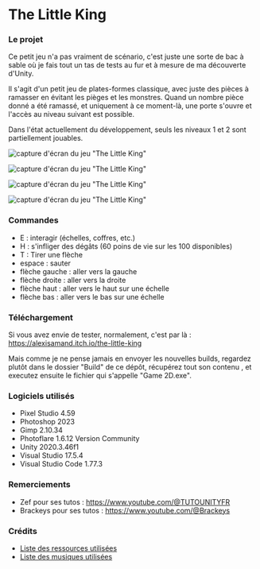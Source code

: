 # The Little King

### Le projet

Ce petit jeu n'a pas vraiment de scénario, c'est juste une sorte de bac à sable où je fais tout un tas de tests au fur et à mesure de ma découverte d'Unity. 

Il s'agit d'un petit jeu de plates-formes classique, avec juste des pièces à ramasser en évitant les pièges et les monstres. Quand un nombre pièce donné a été ramassé, et uniquement à ce moment-là, une porte s'ouvre et l'accès au niveau suivant est possible. 

Dans l'état actuellement du développement, seuls les niveaux 1 et 2 sont partiellement jouables.

![capture d'écran du jeu "The Little King"](https://boitasite.com//images/captures/capture-01.jpg)

![capture d'écran du jeu "The Little King"](https://boitasite.com//images/captures/capture-04.jpg)

![capture d'écran du jeu "The Little King"](https://boitasite.com//images/captures/capture-02.jpg)

![capture d'écran du jeu "The Little King"](https://boitasite.com//images/captures/capture-03.jpg)

### Commandes

- E : interagir (échelles, coffres, etc.)
- H : s'infliger des dégâts (60 poins de vie sur les 100 disponibles)
- T : Tirer une flèche
- espace : sauter
- flèche gauche : aller vers la gauche
- flèche droite : aller vers la droite
- flèche haut : aller vers le haut sur une échelle
- flèche bas : aller vers le bas sur une échelle

### Téléchargement

Si vous avez envie de tester, normalement, c'est par là : https://alexisamand.itch.io/the-little-king

Mais comme je ne pense jamais en envoyer les nouvelles builds, regardez plutôt dans le dossier "Build" de ce dépôt, récupérez tout son contenu , et executez ensuite le fichier qui s'appelle "Game 2D.exe".

### Logiciels utilisés

- Pixel Studio 4.59
- Photoshop 2023
- Gimp 2.10.34
- Photoflare 1.6.12 Version Community 
- Unity 2020.3.46f1
- Visual Studio 17.5.4
- Visual Studio Code 1.77.3

### Remerciements

- Zef pour ses tutos : https://www.youtube.com/@TUTOUNITYFR
- Brackeys pour ses tutos : https://www.youtube.com/@Brackeys

### Crédits

- [Liste des ressources utilisées](https://github.com/AlexisAmand/The-Little-King/blob/master/ressources.md)
- [Liste des musiques utilisées](https://github.com/AlexisAmand/The-Little-King/blob/master/musics.md)

